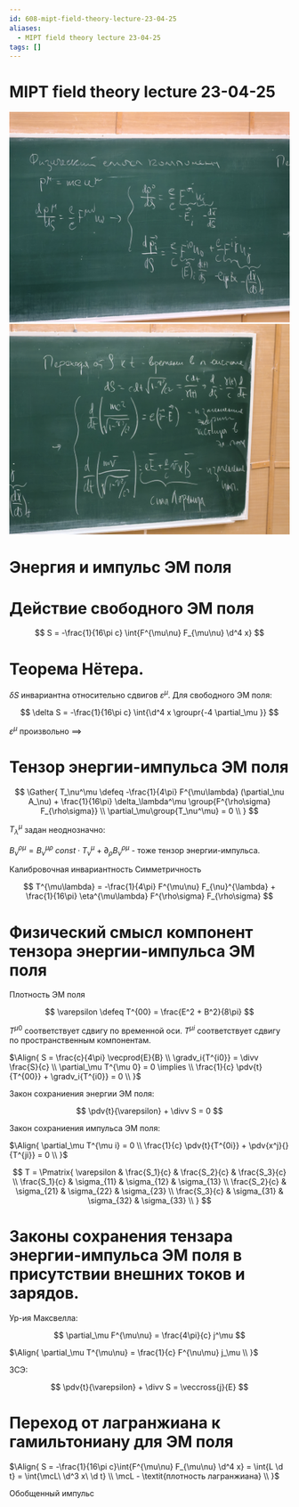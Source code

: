 ```yaml
---
id: 608-mipt-field-theory-lecture-23-04-25
aliases:
  - MIPT field theory lecture 23-04-25
tags: []
---
```


# MIPT field theory lecture 23-04-25

![1.jpg](assets/imgs/23-04-25_09-16-29_904_IMG_20250423_091057.jpg)
![2.jpg](assets/imgs/23-04-25_09-16-29_476_IMG_20250423_091103.jpg)

# Энергия и импульс ЭМ поля

# Действие свободного ЭМ поля

$$
S = -\frac{1}{16\pi c} \int{F^{\mu\nu} F_{\mu\nu} \d^4 x}
$$

# Теорема Нётера.

$\delta S$ инвариантна относительно сдвигов $\varepsilon^\mu$.
Для свободного ЭМ поля:

$$
\delta S = -\frac{1}{16\pi c} \int{\d^4 x \groupr{-4 \partial_\mu }}
$$

$\varepsilon^\mu$ произвольно $\implies$

# Тензор энергии-импульса ЭМ поля

$$
\Gather{
T_\nu^\mu \defeq -\frac{1}{4\pi} F^{\mu\lambda} (\partial_\nu A_\nu) +
\frac{1}{16\pi} \delta_\lambda^\mu \group{F^{\rho\sigma} F_{\rho\sigma}} \\
\partial_\mu\group{T_\nu^\mu} = 0 \\
}
$$

$T_\lambda^\mu$ задан неоднозначно:

$B_\nu^{\rho\mu} = B_\nu^{\mu\rho}$
$const \cdot T_\nu^\mu + \partial_\rho B_\nu^{\rho\mu}$ - тоже тензор энергии-импульса.

Калибровочная инвариантность
Симметричность

$$
T^{\mu\lambda} = -\frac{1}{4\pi} F^{\mu\nu} F_{\nu}^{\lambda} + \frac{1}{16\pi} \eta^{\mu\lambda} F^{\rho\sigma} F_{\rho\sigma}
$$

# Физический смысл компонент тензора энергии-импульса ЭМ поля

Плотность ЭМ поля

$$
\varepsilon \defeq T^{00} = \frac{E^2 + B^2}{8\pi}
$$

$T^{\mu 0}$ соответствует сдвигу по временной оси.
$T^{\mu i}$ соответствует сдвигу по пространственным компонентам.

$\Align{
S = \frac{c}{4\pi} \vecprod{E}{B} \\
\gradv_i{T^{i0}} = \divv \frac{S}{c} \\
\partial_\mu T^{\mu 0} = 0 \implies \\
\frac{1}{c} \pdv{t}{T^{00}} + \gradv_i{T^{i0}} = 0 \\
}$

Закон сохраниения энергии ЭМ поля:

$$
\pdv{t}{\varepsilon} + \divv S = 0
$$

Закон сохраниения импульса ЭМ поля:

$\Align{
\partial_\mu T^{\mu i} = 0 \\
\frac{1}{c} \pdv{t}{T^{0i}} + \pdv{x^j}{}{T^{ji}} = 0 \\
}$

$$
T = \Pmatrix{
\varepsilon & \frac{S_1}{c} & \frac{S_2}{c} & \frac{S_3}{c} \\
\frac{S_1}{c} & \sigma_{11} & \sigma_{12} & \sigma_{13} \\
\frac{S_2}{c} & \sigma_{21} & \sigma_{22} & \sigma_{23} \\
\frac{S_3}{c} & \sigma_{31} & \sigma_{32} & \sigma_{33} \\
}
$$

# Законы сохранения тензара энергии-импульса ЭМ поля в присутствии внешних токов и зарядов.

Ур-ия Максвелла:

$$
\partial_\mu F^{\mu\nu} = \frac{4\pi}{c} j^\mu
$$

$\Align{
\partial_\mu T^{\mu\nu} = \frac{1}{c} F^{\nu\mu} j_\mu \\
}$

ЗСЭ:

$$
\pdv{t}{\varepsilon} + \divv S = \veccross{j}{E}
$$

# Переход от лагранжиана к гамильтониану для ЭМ поля

$\Align{
S = -\frac{1}{16\pi c}\int{F^{\mu\nu} F_{\mu\nu} \d^4 x} =
\int{L \d t} = \int{\mcL\ \d^3 x\ \d t} \\
\mcL - \textit{плотность лагранжиана} \\
}$ 

Обобщенный импульс
